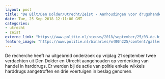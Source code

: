 ```yaml
---
layout: post
title: "De Bilt/Den Dolder/Utrecht/Zeist - Aanhoudingen voor drugshandel"
date: Tue, 25 Sep 2018 12:11:00 GMT
categories: 
- utrecht 
- zeist 
externe_link: "https://www.politie.nl/nieuws/2018/september/25/03-de-bilt-e.o.-aanhoudingen-voor-drugshandel.html"
feature_image: "https://www.politie.nl/binaries/w400h225/content/gallery/politie/stock-afbeeldingen/algemeen/handboeien.jpg"
---
```


De recherche heeft na uitgebreid onderzoek op vrijdag 21 september twee verdachten uit Den Dolder en Utrecht aangehouden op verdenking van handel in harddrugs. Er werden bij de actie van politie enkele wikkels harddrugs aangetroffen en drie voertuigen in beslag genomen.
